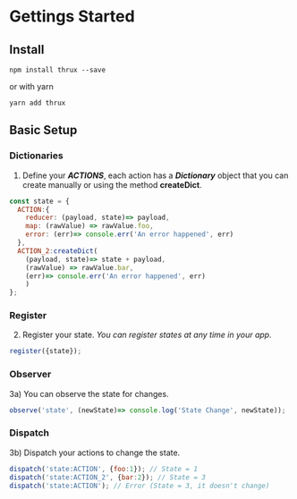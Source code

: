 # Gettings Started

## Install

`npm install thrux --save` 


or with yarn


`yarn add thrux`

## Basic Setup

### Dictionaries

1) Define your ***ACTIONS***, each action has a ***Dictionary*** object that you can create manually or using the method **createDict**.

```javascript
const state = {
  ACTION:{
    reducer: (payload, state)=> payload, 
    map: (rawValue) => rawValue.foo, 
    error: (err)=> console.err('An error happened', err)
  },
  ACTION_2:createDict(
    (payload, state)=> state + payload,
    (rawValue) => rawValue.bar,
    (err)=> console.err('An error happened', err)
    )
};
```

### Register

2) Register your state. *You can register states at any time in your app.*  

```javascript
register({state});

```

### Observer

3a) You can observe the state for changes. 

```javascript
observe('state', (newState)=> console.log('State Change', newState));
```

### Dispatch

3b) Dispatch your actions to change the state.

```javascript
dispatch('state:ACTION', {foo:1}); // State = 1
dispatch('state:ACTION_2', {bar:2}); // State = 3
dispatch('state:ACTION'); // Error (State = 3, it doesn't change)
```
